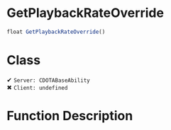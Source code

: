 # GetPlaybackRateOverride
```js
float GetPlaybackRateOverride()
```
# Class
✔ `Server: CDOTABaseAbility`  
✖ `Client: undefined`  

# Function Description

